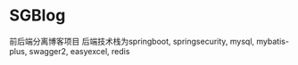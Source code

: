 # SGBlog
前后端分离博客项目
后端技术栈为springboot, springsecurity, mysql, mybatis-plus, swagger2, easyexcel, redis
